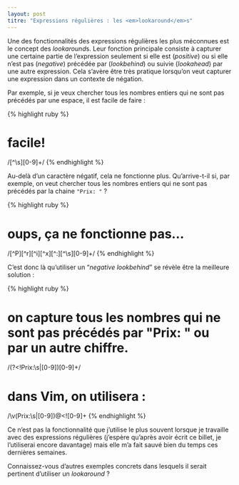 ```yaml
---
layout: post
titre: "Expressions régulières : les <em>lookaround</em>s"
---
```


Une des fonctionnalités des expressions régulières les plus méconnues est le concept des *lookaround*s. Leur fonction principale consiste à capturer une certaine partie de l’expression seulement si elle est (*positive*) ou si elle n’est pas (*negative*) précédée par (*lookbehind*) ou suivie (*lookahead*) par une autre expression. Cela s’avère être très pratique lorsqu’on veut capturer une expression dans un contexte de négation.

Par exemple, si je veux chercher tous les nombres entiers qui ne sont pas précédés par une espace, il est facile de faire :

{% highlight ruby %}
# facile!
/[^\s][0-9]+/
{% endhighlight %}

Au-delà d’un caractère négatif, cela ne fonctionne plus. Qu’arrive-t-il si, par exemple, on veut chercher tous les nombres entiers qui ne sont pas précédés par la chaine `"Prix: "` ?

{% highlight ruby %}
# oups, ça ne fonctionne pas…
/[^P][^r][^i][^x][^:][^\s][0-9]+/
{% endhighlight %}

C’est donc là qu’utiliser un “*negative lookbehind*” se révèle être la meilleure solution :

{% highlight ruby %}
# on capture tous les nombres qui ne sont pas précédés par "Prix: " ou par un autre chiffre.
/(?<!Prix:\s|[0-9])[0-9]+/

# dans Vim, on utilisera :
/\v(Prix:\s|[0-9])@<![0-9]+
{% endhighlight %}

Ce n’est pas la fonctionnalité que j’utilise le plus souvent lorsque je travaille avec des expressions régulières (j’espère qu’après avoir écrit ce billet, je l’utiliserai encore davantage) mais elle m’a fait sauvé bien du temps ces dernières semaines.

Connaissez-vous d’autres exemples concrets dans lesquels il serait pertinent d’utiliser un *lookaround* ?
